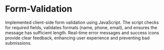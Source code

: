 # Form-Validation
Implemented client-side form validation using JavaScript. The script checks for required fields, validates formats (name, phone, email), and ensures the message has sufficient length. Real-time error messages and success icons provide clear feedback, enhancing user experience and preventing bad submissions. 
